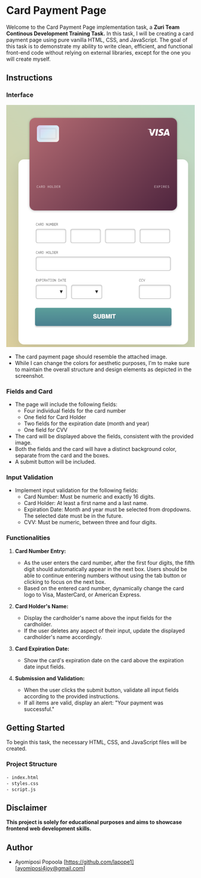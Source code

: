 # Card Payment Page

Welcome to the Card Payment Page implementation task, a **Zuri Team Continous Development Training Task.**  In this task, I will be creating a card payment page using pure vanilla HTML, CSS, and JavaScript. The goal of this task is to demonstrate my ability to write clean, efficient, and functional front-end code without relying on external libraries, except for the one you will create myself.

## Instructions

### Interface
![Alt text](<ZURI PROJECT SCREENSHOT.png>)
- The card payment page should resemble the attached image.
- While I can change the colors for aesthetic purposes, I'm to make sure to maintain the overall structure and design elements as depicted in the screenshot.

### Fields and Card

- The page will include the following fields:
  - Four individual fields for the card number
  - One field for Card Holder
  - Two fields for the expiration date (month and year)
  - One field for CVV
- The card will be displayed above the fields, consistent with the provided image.
- Both the fields and the card will have a distinct background color, separate from the card and the boxes.
- A submit button will be included.

### Input Validation

- Implement input validation for the following fields:
  - Card Number: Must be numeric and exactly 16 digits.
  - Card Holder: At least a first name and a last name.
  - Expiration Date: Month and year must be selected from dropdowns. The selected date must be in the future.
  - CVV: Must be numeric, between three and four digits.
  
### Functionalities

1. **Card Number Entry:**
   - As the user enters the card number, after the first four digits, the fifth digit should automatically appear in the next box. Users should be able to continue entering numbers without using the tab button or clicking to focus on the next box.
   - Based on the entered card number, dynamically change the card logo to Visa, MasterCard, or American Express.

2. **Card Holder's Name:**
   - Display the cardholder's name above the input fields for the cardholder.
   - If the user deletes any aspect of their input, update the displayed cardholder's name accordingly.

3. **Card Expiration Date:**
   - Show the card's expiration date on the card above the expiration date input fields.

4. **Submission and Validation:**
   - When the user clicks the submit button, validate all input fields according to the provided instructions.
   - If all items are valid, display an alert: "Your payment was successful."

## Getting Started

To begin this task, the necessary HTML, CSS, and JavaScript files will be created. 

### Project Structure

```
- index.html
- styles.css
- script.js
```
## Disclaimer

**This project is solely for educational purposes and aims to showcase frontend web development skills.**

## Author
- Ayomiposi Popoola [https://github.com/lapope1] [ayomiposi4joy@gmail.com]

